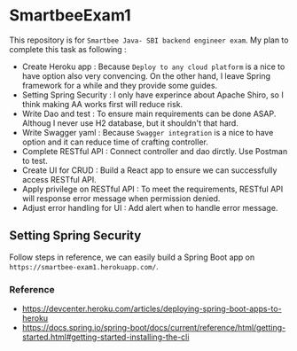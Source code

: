 # SmartbeeExam1

This repository is for `Smartbee Java- SBI backend engineer exam`.
My plan to complete this task as following :

- Create Heroku app : Because `Deploy to any cloud platform` is a nice to have option also very convencing. On the other hand, I leave Spring framework for a while and they provide some guides.
- Setting Spring Security : I only have experince about Apache Shiro, so I think making AA works first will reduce risk.
- Write Dao and test : To ensure main requirements can be done ASAP. Althoug I never use H2 database, but it shouldn't that hard.
- Write Swagger yaml : Because `Swagger integration` is a nice to have option and it can reduce time of crafting controller.
- Complete RESTful API : Connect controller and dao dirctly. Use Postman to test.
- Create UI for CRUD : Build a React app to ensure we can successfully access RESTful API.
- Apply privilege on RESTful API : To meet the requirements, RESTful API will response error message when permission denied.
- Adjust error handling for UI : Add alert when to handle error message.

## Setting Spring Security

Follow steps in reference, we can easily build a Spring Boot app on `https://smartbee-exam1.herokuapp.com/`.

### Reference
- https://devcenter.heroku.com/articles/deploying-spring-boot-apps-to-heroku
- https://docs.spring.io/spring-boot/docs/current/reference/html/getting-started.html#getting-started-installing-the-cli
